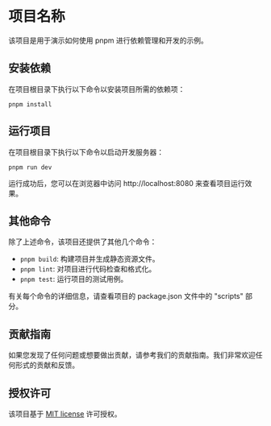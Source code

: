 # 项目名称

该项目是用于演示如何使用 pnpm 进行依赖管理和开发的示例。

## 安装依赖

在项目根目录下执行以下命令以安装项目所需的依赖项：

```text
pnpm install
```

## 运行项目

在项目根目录下执行以下命令以启动开发服务器：

```text
pnpm run dev
```

运行成功后，您可以在浏览器中访问 http://localhost:8080 来查看项目运行效果。

## 其他命令

除了上述命令，该项目还提供了其他几个命令：

- `pnpm build`: 构建项目并生成静态资源文件。
- `pnpm lint`: 对项目进行代码检查和格式化。
- `pnpm test`: 运行项目的测试用例。

有关每个命令的详细信息，请查看项目的 package.json 文件中的 "scripts" 部分。

## 贡献指南

如果您发现了任何问题或想要做出贡献，请参考我们的贡献指南。我们非常欢迎任何形式的贡献和反馈。

## 授权许可

该项目基于 [MIT license](LICENSE) 许可授权。
